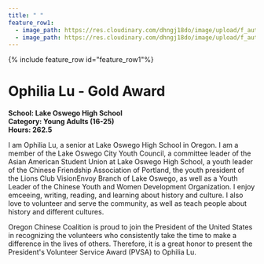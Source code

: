 ```yaml
---
title: " "
feature_row1:
  - image_path: https://res.cloudinary.com/dhngj18do/image/upload/f_auto,q_auto/v1/images/pvsa/2024_Ophilia_Lu
  - image_path: https://res.cloudinary.com/dhngj18do/image/upload/f_auto,q_auto/v1/images/activities/year_2024
---
```


{% include feature_row id="feature_row1"%}

# Ophilia Lu - Gold Award

**School: Lake Oswego High School**  
**Category: Young Adults (16-25)**  
**Hours: 262.5**  

I am Ophilia Lu, a senior at Lake Oswego High School in Oregon. I am a member of the Lake Oswego City Youth Council, a committee leader of the Asian American Student Union at Lake Oswego High School, a youth leader of the Chinese Friendship Association of Portland, the youth president of the Lions Club VisionEnvoy Branch of Lake Oswego, as well as a Youth Leader of the Chinese Youth and Women Development Organization. I enjoy emceeing, writing, reading, and learning about history and culture. I also love to volunteer and serve the community, as well as teach people about history and different cultures.

Oregon Chinese Coalition is proud to join the President of the United States in recognizing the volunteers who consistently take the time to make a difference in the lives of others. Therefore, it is a great honor to present the President's Volunteer Service Award (PVSA) to Ophilia Lu.
